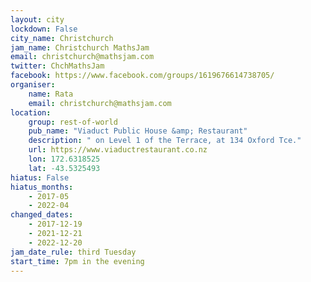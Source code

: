 ```yaml
---
layout: city                                           
lockdown: False
city_name: Christchurch
jam_name: Christchurch MathsJam
email: christchurch@mathsjam.com
twitter: ChchMathsJam
facebook: https://www.facebook.com/groups/1619676614738705/
organiser:
    name: Rata
    email: christchurch@mathsjam.com
location:
    group: rest-of-world
    pub_name: "Viaduct Public House &amp; Restaurant"
    description: " on Level 1 of the Terrace, at 134 Oxford Tce."
    url: https://www.viaductrestaurant.co.nz
    lon: 172.6318525
    lat: -43.5325493
hiatus: False
hiatus_months:
    - 2017-05
    - 2022-04
changed_dates:
    - 2017-12-19
    - 2021-12-21
    - 2022-12-20
jam_date_rule: third Tuesday
start_time: 7pm in the evening
---
```

